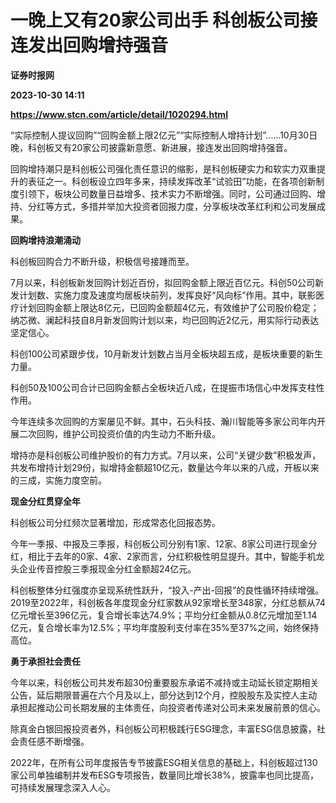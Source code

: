 # 一晚上又有20家公司出手 科创板公司接连发出回购增持强音
**证券时报网**

**2023-10-30 14:11**

**https://www.stcn.com/article/detail/1020294.html**

“实际控制人提议回购”“回购金额上限2亿元”“实际控制人增持计划”……10月30日晚，科创板又有20家公司披露新意愿、新进展，接连发出回购增持强音。

回购增持潮只是科创板公司强化责任意识的缩影，是科创板硬实力和软实力双重提升的表征之一。科创板设立四年多来，持续发挥改革“试验田”功能，在各项创新制度引领下，板块公司数量日益增多、技术实力不断增强。同时，公司通过回购、增持、分红等方式，多措并举加大投资者回报力度，分享板块改革红利和公司发展成果。

**回购增持浪潮涌动**

科创板回购合力不断升级，积极信号接踵而至。

7月以来，科创板新发回购计划近百份，拟回购金额上限近百亿元。科创50公司新发计划数、实施力度及速度均居板块前列，发挥良好“风向标”作用。其中，联影医疗计划回购金额上限达8亿元，已回购金额超4亿元，有效维护了公司股价稳定；纳芯微、澜起科技自8月新发回购计划以来，均已回购近2亿元，用实际行动表达坚定信心。

科创100公司紧跟步伐，10月新发计划数占当月全板块超五成，是板块重要的新生力量。

科创50及100公司合计已回购金额占全板块近八成，在提振市场信心中发挥支柱性作用。

今年连续多次回购的方案屡见不鲜。其中，石头科技、瀚川智能等多家公司年内开展二次回购，维护公司投资价值的内生动力不断升级。

增持亦是科创板公司维护股价的有力方式。7月以来，公司“关键少数”积极发声，共发布增持计划29份，拟增持金额超10亿元，数量达今年以来的八成，开板以来的三成，实施力度空前。

**现金分红贯穿全年**

科创板公司分红频次显著增加，形成常态化回报态势。

今年一季报、中报及三季报，科创板公司分别有1家、12家、8家公司进行现金分红，相比于去年的0家、4家、2家而言，分红积极性明显提升。其中，智能手机龙头企业传音控股三季报现金分红金额超24亿元。

科创板整体分红强度亦呈现系统性跃升，“投入-产出-回报”的良性循环持续增强。2019至2022年，科创板各年度现金分红家数从92家增长至348家，分红总额从74亿元增长至396亿元，复合增长率达74.9%；平均分红金额从0.8亿元增加至1.14亿元，复合增长率为12.5%；平均年度股利支付率在35%至37%之间，始终保持高位。

**勇于承担社会责任**

今年以来，科创板公司共发布超30份重要股东承诺不减持或主动延长锁定期相关公告，延后期限普遍在六个月及以上，部分达到12个月，控股股东及实控人主动承担起推动公司长期发展的主体责任，向投资者传递对公司未来发展前景的信心。

除真金白银回报投资者外，科创板公司积极践行ESG理念，丰富ESG信息披露，社会责任感不断增强。

2022年，在所有公司年度报告专节披露ESG相关信息的基础上，科创板超过130家公司单独编制并发布ESG专项报告，数量同比增长38%，披露率也同比提高，可持续发展理念深入人心。
